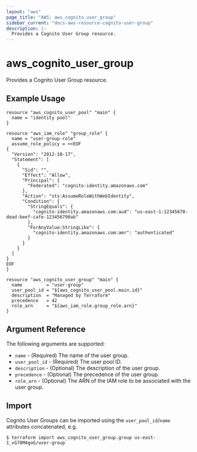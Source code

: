 ```yaml
---
layout: "aws"
page_title: "AWS: aws_cognito_user_group"
sidebar_current: "docs-aws-resource-cognito-user-group"
description: |-
  Provides a Cognito User Group resource.
---
```


# aws_cognito_user_group

Provides a Cognito User Group resource.

## Example Usage

```hcl
resource "aws_cognito_user_pool" "main" {
  name = "identity pool"
}

resource "aws_iam_role" "group_role" {
  name = "user-group-role"
  assume_role_policy = <<EOF
{
  "Version": "2012-10-17",
  "Statement": [
    {
      "Sid": "",
      "Effect": "Allow",
      "Principal": {
        "Federated": "cognito-identity.amazonaws.com"
      },
      "Action": "sts:AssumeRoleWithWebIdentity",
      "Condition": {
        "StringEquals": {
          "cognito-identity.amazonaws.com:aud": "us-east-1:12345678-dead-beef-cafe-123456790ab"
        },
        "ForAnyValue:StringLike": {
          "cognito-identity.amazonaws.com:amr": "authenticated"
        }
      }
    }
  ]
}
EOF
}

resource "aws_cognito_user_group" "main" {
  name         = "user-group"
  user_pool_id = "${aws_cognito_user_pool.main.id}"
  description  = "Managed by Terraform"
  precedence   = 42
  role_arn     = "${aws_iam_role.group_role.arn}"
}
```

## Argument Reference

The following arguments are supported:

* `name` - (Required) The name of the user group.
* `user_pool_id` - (Required) The user pool ID.
* `description` - (Optional) The description of the user group.
* `precedence` - (Optional) The precedence of the user group.
* `role_arn` - (Optional) The ARN of the IAM role to be associated with the user group.

## Import

Cognito User Groups can be imported using the `user_pool_id`/`name` attributes concatenated, e.g.

```
$ terraform import aws_cognito_user_group.group us-east-1_vG78M4goG/user-group
```
